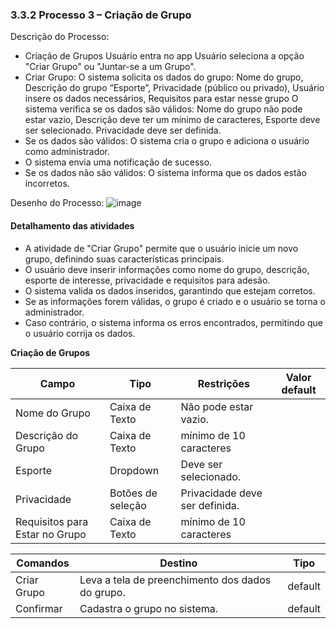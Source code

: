 ### 3.3.2 Processo 3 – Criação de Grupo

Descrição do Processo:

* Criação de Grupos Usuário entra no app Usuário seleciona a opção "Criar Grupo" ou "Juntar-se a um Grupo".
* Criar Grupo: O sistema solicita os dados do grupo: Nome do grupo, Descrição do grupo “Esporte”, Privacidade (público ou privado), Usuário insere os dados necessários, Requisitos para estar nesse grupo O sistema verifica se os dados são válidos: Nome do grupo não pode estar vazio, Descrição deve ter um mínimo de caracteres, Esporte deve ser selecionado. Privacidade deve ser definida. 
* Se os dados são válidos: O sistema cria o grupo e adiciona o usuário como administrador. 
* O sistema envia uma notificação de sucesso.
* Se os dados não são válidos: O sistema informa que os dados estão incorretos. 

Desenho do Processo:
![image](https://github.com/user-attachments/assets/f7dbd842-10e6-474e-b4dd-7a4449f0fcbb)

#### Detalhamento das atividades

* A atividade de "Criar Grupo" permite que o usuário inicie um novo grupo, definindo suas características principais. 
* O usuário deve inserir informações como nome do grupo, descrição, esporte de interesse, privacidade e requisitos para adesão. 
* O sistema valida os dados inseridos, garantindo que estejam corretos. 
* Se as informações forem válidas, o grupo é criado e o usuário se torna o administrador. 
* Caso contrário, o sistema informa os erros encontrados, permitindo que o usuário corrija os dados.

**Criação de Grupos**

| **Campo**       | **Tipo**         | **Restrições** | **Valor default** |
| ---             | ---              | ---            | ---               |
| Nome do Grupo           | Caixa de Texto   | Não pode estar vazio. |                |
| Descrição do Grupo           | Caixa de Texto   | mínimo de 10 caracteres |           |
| Esporte | Dropdown| Deve ser selecionado.| |
| Privacidade| Botões de seleção |Privacidade deve ser definida. | |
| Requisitos para Estar no Grupo| Caixa de Texto | mínimo de 10 caracteres| |

| **Comandos**         |  **Destino**                   | **Tipo** |
| ---                  | ---                            | ---               |
| Criar Grupo               | Leva a tela de preenchimento dos dados do grupo.              | default           |
| Confirmar           | Cadastra o grupo no sistema.  |        default           |
